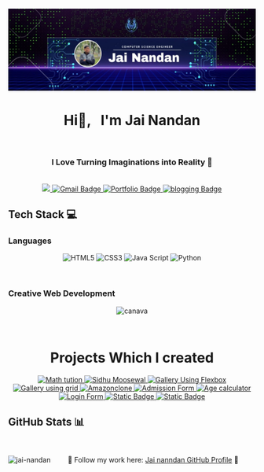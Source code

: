 ![logo](https://github.com/jai-nandan/Jai-Nandan/blob/main/jainandan%20banner.jpg)
<h1 align="center"> 
  Hi👋, &nbsp; I'm Jai Nandan 
  </h1>
  
</br>

<h3 align="center" style="text-align: center">
  I Love Turning Imaginations into Reality 🚀
</h3>

</br>

<div align="center">
  <a href="https://www.linkedin.com/in/jai-nandan-99054a301?lipi=urn%3Ali%3Apage%3Ad_flagship3_profile_view_base_contact_details%3B34QaQhKrQWydBrRDOzLzPg%3D%3D" target="_blank">
    <img src="https://img.shields.io/badge/linked%20IN-blue?style=for-the-badge&logo=infracost&logoColor=white&logoSize=auto&color=blue" />
  </a>
   <a href="" target="_blank">
    <img src= "https://img.shields.io/badge/GMAIL-lightred?style=for-the-badge&logo=gmail&logoColor=white&logoSize=auto&color=red" alt=" Gmail Badge" />
  </a>
 <a href="#" target="_blank">
    <img src= "https://img.shields.io/badge/Jai%20Nandan%20Portfolio%20-light%20blue?style=for-the-badge&logo=joplin&logoColor=black&logoSize=auto" alt= "Portfolio Badge" />
  </a>

  <a href="#" target="_blank">
    <img src="https://img.shields.io/badge/Blogging%20Website-brown?style=for-the-badge&logo=blogger&logoColor=white&logoSize=auto&color=brown&cacheSeconds=yellow" alt="blogging Badge" />
  </a>
  
  </br>

<h2 align="left">Tech Stack 💻 </h2>

<h3 align="left "> Languages </h3>

![HTML5](https://img.shields.io/badge/HTML-red?style=for-the-badge&logo=html5&logoColor=white&logoSize=auto&color=red&cacheSeconds=yellow)
![CSS3](https://img.shields.io/badge/CSS-blue?style=for-the-badge&logo=css3&logoSize=auto&color=blue&cacheSeconds=yellow)
![Java Script](https://img.shields.io/badge/Java%20Script-yellow?style=for-the-badge&logo=javascript&logoColor=white&logoSize=auto&color=yellow&cacheSeconds=yellow)
![Python]("https://img.shields.io/badge/Python-app?style=for-the-badge&logo=python&logoColor=yellow&color=blue&cacheSeconds=steel%20blue)


</br>

<h3 align="left"> Creative Web Development</h3>

![canava](https://img.shields.io/badge/Canva-red?style=for-the-badge&logo=canva&logoColor=white&logoSize=auto&color=aqua&cacheSeconds=yellow)
</div>
</br>


<h1 align="center"> 
   Projects Which I created 
  </h1>
<div align="center">
<a href="https://github.com/jai-nandan/MATH-" target="_blank">
<img src="https://img.shields.io/badge/MATH%20Tution-blue?style=for-the-badge&logo=flathub" alt=" Math tution">
</a>
<a href="https://github.com/jai-nandan/Sidhumoosewala" target="_blank">
<img src="https://img.shields.io/badge/Sidhu%20%20mooseewal%20Website%20-green?style=for-the-badge&logo=snyk&logoSize=auto&color=light%20green" alt=" Sidhu Moosewal">
</a>
<a href="https://github.com/jai-nandan/Minni-Gallery" target="_blank">
<img src="https://img.shields.io/badge/Gallery%20using%20Flexbox-violet?style=for-the-badge&logo=talos&logoColor=white&logoSize=auto" alt=" Gallery Using Flexbox">
</a>
<a href="https://github.com/jai-nandan/gallery-using-grid-" target="_blank">
<img src="https://img.shields.io/badge/Gallery%20using%20Grid-purple?style=for-the-badge&logo=hal&logoColor=white&logoSize=auto" alt=" Gallery using grid">
</a>
<a href="https://github.com/jai-nandan/Amazon_clone" target="_blank">
<img src="https://img.shields.io/badge/Amazon%20Clone%20-Navy%20blue?style=for-the-badge&logo=amazon&logoColor=white&logoSize=auto&color=red" alt=" Amazonclone">
</a>
<a href="https://github.com/jai-nandan/Admission-Form" target="_blank">
<img src="https://img.shields.io/badge/Admission%20Form-blue?style=for-the-badge&logo=typeorm&logoColor=red&logoSize=auto&color=pink" alt=" Admission Form">
</a>
<a href="https://github.com/jai-nandan/Age-Calculator" target="_blank">
<img src="https://img.shields.io/badge/Age%20Calculator-violet?style=for-the-badge&logo=tailscale&logoColor=red&logoSize=auto&color=black" alt=" Age calculator">
</a>
<a href="https://github.com/jai-nandan/loginform " >
  <img src="https://img.shields.io/badge/Login%20form-%20orange?style=for-the-badge&logo=loom" alt=" Login Form">
</a>
<a href="https://github.com/jai-nandan/fake_news_detectionhttps://github.com/jai-nandan/fake_news_detection">
<img alt="Static Badge" src="https://img.shields.io/badge/fake-news-detection?style=for-the-badge&logo=newrelic">
</a>
<a href="https://github.com/jai-nandan/face_detection">
  <img alt="Static Badge" src="https://img.shields.io/badge/face-detection-app?style=for-the-badge&logo=huggingface&labelColor=golden&color=golden">
</a>


<h2 align="left"> GitHub Stats 📊 </h2>

</br>

<p><img align="left" src="https://github-readme-stats.vercel.app/api/top-langs?username=jai-nandan&show_icons=true&locale=en&layout=compact" alt="jai-nandan" /></p>

🌟 Follow my work here: [Jai nanndan GitHub Profile](https://github.com/jai-nandan) 🚀
<!--
**jai-nandan/Jai-Nandan** is a ✨ _special_ ✨ repository because its `README.md` (this file) appears on your GitHub profile.

Here are some ideas to get you started:

- 🔭 I’m currently working on ...
- 🌱 I’m currently learning ...
- 👯 I’m looking to collaborate on ...
- 🤔 I’m looking for help with ...
- 💬 Ask me about ...
- 📫 How to reach me: ...
- 😄 Pronouns: ...
- ⚡ Fun fact: ...
-->
